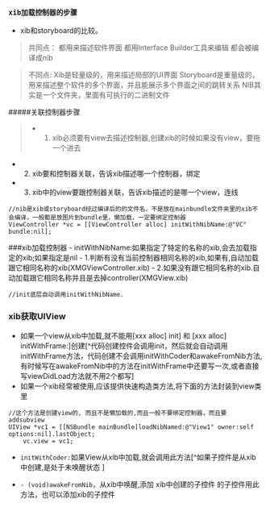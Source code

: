 ###  `xib加载控制器的步骤`
- xib和storyboard的比较。

>共同点：
都用来描述软件界面
都用Interface Builder工具来编辑
都会被编译成nib

>不同点:
Xib是轻量级的，用来描述局部的UI界面
Storyboard是重量级的，用来描述整个软件的多个界面，并且能展示多个界面之间的跳转关系
NIB其实是一个文件夹，里面有可执行的二进制文件

#####关联控制器步骤
>- 1. xib必须要有view去描述控制器,创建xib的时候如果没有view，要拖一个进去
- 2. xib要和控制器关联，告诉xib描述哪一个控制器，绑定
- 3. xib中的view要跟控制器关联，告诉xib描述的是哪一个view，连线

```
//nib是xib或storyboard经过编译后的的文件名，不是放在mainbundle文件夹里的xib不会编译，一般都是放图片到bundle里，懒加载，一定要绑定控制器
ViewController *vc = [[ViewController alloc] initWithNibName:@"VC" bundle:nil];
```

###xib加载控制器
    - initWithNibName:如果指定了特定的名称的xib,会去加载指定的xib;如果指定是nil
    - 1.判断有没有当前控制器相同名称的xib,如果有,自动加载跟它相同名称的xib(XMGViewController.xib)
    - 2.如果没有跟它相同名称的xib.自动加载跟它相同名称并且是去掉controller(XMGView.xib)
    
    
    //init底层自动调用initWithNibName.


### xib获取UIView
- 如果一个view从xib中加载,就不能用[xxx alloc] init] 和 [xxx alloc] initWithFrame:]创建[^代码创建控件会调用init，然后就会自动调用initWithFrame方法，代码创建不会调用initWithCoder和awakeFromNib方法,有时候写在awakeFromNib中的方法在initWithFrame中还要写一次,或者直接写viewDidLoad方法就不用2个都写]
- 如果一个xib经常被使用,应该提供快速构造类方法,将下面的方法封装到view类里
```
//这个方法是创建view的, 而且不是懒加载的,而且一般不要绑定控制器，而且要addsubview
UIView *vc1 = [[NSBundle mainBundle]loadNibNamed:@"View1" owner:self options:nil].lastObject;
    vc.view = vc1;
```
- `initWithCoder:`如果View从xib中加载,就会调用此方法[^如果子控件是从xib中创建,是处于未唤醒状态
]

- `- (void)awakeFromNib`，从xib中唤醒,添加 xib中创建的子控件 的子控件用此方法，也可以添加xib的子控件
    

